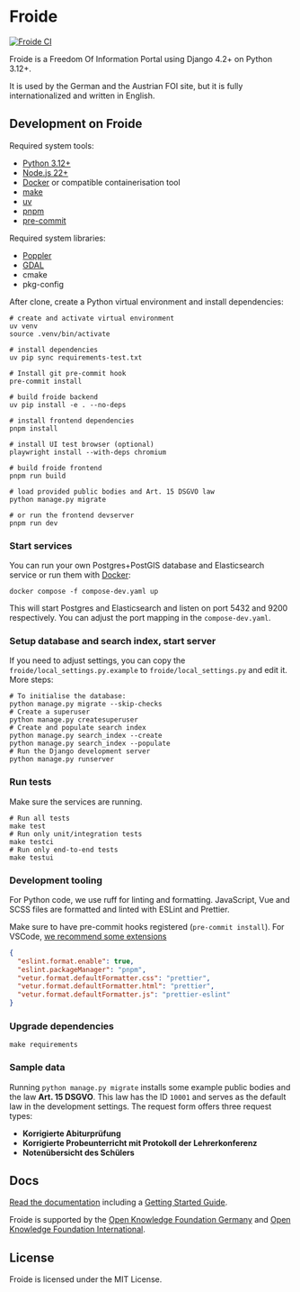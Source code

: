 # Froide

[![Froide CI](https://github.com/okfde/froide/workflows/Froide%20CI/badge.svg)](https://github.com/okfde/froide/actions?query=workflow%3A%22Froide+CI%22)

Froide is a Freedom Of Information Portal using Django 4.2+ on Python 3.12+.

It is used by the German and the Austrian FOI site, but it is fully
internationalized and written in English.

## Development on Froide

Required system tools:

- [Python 3.12+](https://www.python.org)
- [Node.js 22+](https://nodejs.org)
- [Docker](https://www.docker.com/) or compatible containerisation tool
- [make](https://www.gnu.org/software/make/)
- [uv](https://docs.astral.sh/uv/)
- [pnpm](https://pnpm.io/)
- [pre-commit](https://pre-commit.com)

Required system libraries:

- [Poppler](https://poppler.freedesktop.org)
- [GDAL](https://gdal.org)
- cmake
- pkg-config

After clone, create a Python virtual environment and install dependencies:

```
# create and activate virtual environment
uv venv
source .venv/bin/activate

# install dependencies
uv pip sync requirements-test.txt

# Install git pre-commit hook
pre-commit install

# build froide backend
uv pip install -e . --no-deps

# install frontend dependencies
pnpm install

# install UI test browser (optional)
playwright install --with-deps chromium

# build froide frontend
pnpm run build

# load provided public bodies and Art. 15 DSGVO law
python manage.py migrate

# or run the frontend devserver
pnpm run dev
```

### Start services

You can run your own Postgres+PostGIS database and Elasticsearch service or run them with [Docker](https://docker.com):

```
docker compose -f compose-dev.yaml up
```

This will start Postgres and Elasticsearch and listen on port 5432 and 9200 respectively. You can adjust the port mapping in the `compose-dev.yaml`.

### Setup database and search index, start server

If you need to adjust settings, you can copy the `froide/local_settings.py.example` to `froide/local_settings.py` and edit it. More steps:

```
# To initialise the database:
python manage.py migrate --skip-checks
# Create a superuser
python manage.py createsuperuser
# Create and populate search index
python manage.py search_index --create
python manage.py search_index --populate
# Run the Django development server
python manage.py runserver
```

### Run tests

Make sure the services are running.

```
# Run all tests
make test
# Run only unit/integration tests
make testci
# Run only end-to-end tests
make testui
```

### Development tooling

For Python code, we use ruff for linting and formatting. JavaScript, Vue and SCSS files are formatted and linted with ESLint and Prettier.

Make sure to have pre-commit hooks registered (`pre-commit install`). For VSCode, [we recommend some extensions](./.vscode/extensions.json)

```json
{
  "eslint.format.enable": true,
  "eslint.packageManager": "pnpm",
  "vetur.format.defaultFormatter.css": "prettier",
  "vetur.format.defaultFormatter.html": "prettier",
  "vetur.format.defaultFormatter.js": "prettier-eslint"
}
```

### Upgrade dependencies

```
make requirements
```

### Sample data

Running `python manage.py migrate` installs some example public bodies
and the law **Art. 15 DSGVO**. This law has the ID `10001` and serves as
the default law in the development settings. The request form offers
three request types:

- **Korrigierte Abiturprüfung**
- **Korrigierte Probeunterricht mit Protokoll der Lehrerkonferenz**
- **Notenübersicht des Schülers**

## Docs

[Read the documentation](http://froide.readthedocs.org/en/latest/) including a [Getting Started Guide](http://froide.readthedocs.org/en/latest/gettingstarted/).

Froide is supported by the [Open Knowledge Foundation Germany](http://www.okfn.de/) and [Open Knowledge Foundation International](http://okfn.org/).

## License

Froide is licensed under the MIT License.
